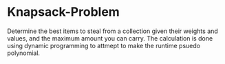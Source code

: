 # Knapsack-Problem
Determine the best items to steal from a collection given their weights and values, and the maximum amount you can carry. The calculation is done using dynamic programming to attmept to make the runtime psuedo polynomial.
